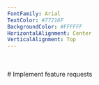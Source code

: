 ```yaml
---
FontFamily: Arial
TextColor: #77216F
BackgroundColor: #FFFFFF
HorizontalAlignment: Center
VerticalAlignment: Top
---
```

<br />
<br />
# Implement feature requests